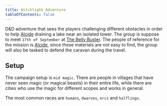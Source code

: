 ```yaml
---
title: Witchlight Adventure
tableOfContents: false
---
```


D&D adventure that sees the players challenging different obstacles in order to help [Alcide](/players/npc/alcide) draining a lake near an isolated tower. The group is suppose to meet `17th of September` at [The Belly Buster](/players/places/blore/#the-belly-buster). The people of reference for the mission is [Alcide](/players/npc/alcide), since these materials are not easy to find, the group will also be tasked to defend the caravan during the travel.

## Setup

The campaign setup is `mid magic`. There are people in villages that have never seen magic (or magical beasts) in their entire life, while there are cities who use the magic for different scopes and works in general.

The most common races are `humans`, `dwarves`, `orcs` and `halflings`.
